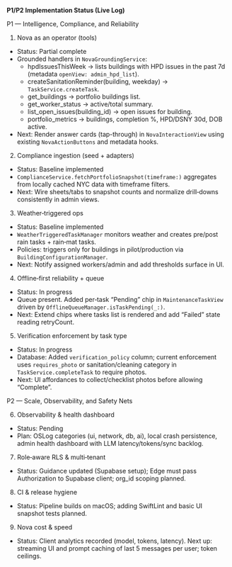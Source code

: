 **P1/P2 Implementation Status (Live Log)**

P1 — Intelligence, Compliance, and Reliability

1) Nova as an operator (tools)
- Status: Partial complete
- Grounded handlers in `NovaGroundingService`:
  - hpdIssuesThisWeek → lists buildings with HPD issues in the past 7d (metadata `openView: admin_hpd_list`).
  - createSanitationReminder(building, weekday) → `TaskService.createTask`.
  - get_buildings → portfolio buildings list.
  - get_worker_status → active/total summary.
  - list_open_issues(building_id) → open issues for building.
  - portfolio_metrics → buildings, completion %, HPD/DSNY 30d, DOB active.
- Next: Render answer cards (tap-through) in `NovaInteractionView` using existing `NovaActionButtons` and metadata hooks.

2) Compliance ingestion (seed + adapters)
- Status: Baseline implemented
- `ComplianceService.fetchPortfolioSnapshot(timeframe:)` aggregates from locally cached NYC data with timeframe filters.
- Next: Wire sheets/tabs to snapshot counts and normalize drill‑downs consistently in admin views.

3) Weather‑triggered ops
- Status: Baseline implemented
- `WeatherTriggeredTaskManager` monitors weather and creates pre/post rain tasks + rain‑mat tasks.
- Policies: triggers only for buildings in pilot/production via `BuildingConfigurationManager`.
- Next: Notify assigned workers/admin and add thresholds surface in UI.

4) Offline‑first reliability + queue
- Status: In progress
- Queue present. Added per‑task “Pending” chip in `MaintenanceTaskView` driven by `OfflineQueueManager.isTaskPending(_:)`.
- Next: Extend chips where tasks list is rendered and add “Failed” state reading retryCount.

5) Verification enforcement by task type
- Status: In progress
- Database: Added `verification_policy` column; current enforcement uses `requires_photo` or sanitation/cleaning category in `TaskService.completeTask` to require photos.
- Next: UI affordances to collect/checklist photos before allowing “Complete”.

P2 — Scale, Observability, and Safety Nets

6) Observability & health dashboard
- Status: Pending
- Plan: OSLog categories (ui, network, db, ai), local crash persistence, admin health dashboard with LLM latency/tokens/sync backlog.

7) Role‑aware RLS & multi‑tenant
- Status: Guidance updated (Supabase setup); Edge must pass Authorization to Supabase client; org_id scoping planned.

8) CI & release hygiene
- Status: Pipeline builds on macOS; adding SwiftLint and basic UI snapshot tests planned.

9) Nova cost & speed
- Status: Client analytics recorded (model, tokens, latency). Next up: streaming UI and prompt caching of last 5 messages per user; token ceilings.
